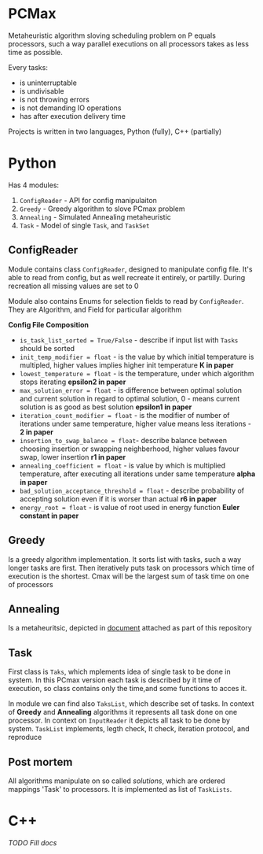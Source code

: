# PCMax
Metaheuristic algorithm sloving scheduling problem on P equals processors, such a way parallel executions on all processors takes as less time as possible.

Every tasks:
* is uninterruptable
* is undivisable
* is not throwing errors
* is not demanding IO operations
* has after execution delivery time

Projects is written in two languages, Python (fully), C++ (partially)
# Python
Has 4 modules:
1. `ConfigReader` - API for config manipulaiton 
2. `Greedy` - Greedy algorithm to slove PCmax problem
3. `Annealing` - Simulated Annealing metaheuristic
4. `Task` - Model of single `Task`, and `TaskSet`

## ConfigReader
Module contains class `ConfigReader`, designed to manipulate config file. It's able to read from config, but as well recreate it entirely, or partilly. During recreation all missing values are set to 0

Module also contains Enums for selection fields to read by `ConfigReader`. They are Algorithm, and Field for particullar algorithm

**Config File Composition**
* `is_task_list_sorted = True/False` - describe if input list with `Tasks` should be sorted 
* `init_temp_modifier = float` - is the value by which initial temperature is multipled, higher values implies higher init temperature **K in paper**
* `lowest_temperature = float` - is the temperature, under which algorithm stops iterating **epsilon2 in paper**
* `max_solution_error = float` - is difference between optimal solution and current solution in regard to optimal solution, 0 - means current solution is as good as best solution **epsilon1 in paper**
* `iteration_count_modifier = float` - is the modifier of number of iterations under same temperature, higher value means less iterations - **2 in paper**
* `insertion_to_swap_balance = float`- describe balance between choosing insertion or swapping neighberhood, higher values favour swap, lower insertion **r1 in paper**
* `annealing_coefficient = float` - is value by which is multiplied temperature, after executing all iterations under same temperature **alpha in paper**
* `bad_solution_acceptance_threshold = float` - describe probability of accepting solution even if it is worser than actual **r6 in paper**
* `energy_root = float` - is value of root used in energy function **Euler constant in paper**

## Greedy
Is a greedy algorithm implementation. It sorts list with tasks, such a way longer tasks are first. Then iteratively puts task on processors which time of execution is the shortest.
Cmax will be the largest sum of task time on one of processors

## Annealing
Is a metaheuritsic, depicted in [document](https://www.sciencedirect.com/science/article/pii/S089571771000484X#br000100) attached as part of this repository

## Task
First class is `Taks`, which mplements idea of single task to be done in system. In this PCmax version each task is described by it time of execution, so class contains only the time,and some functions to acces it.

In module we can find also `TaksList`, which describe set of tasks. In context of **Greedy** and **Annealing** algorithms it represents all task done on one processor. In context on `InputReader` it depicts all task to be done by system. `TaskList` implements, legth check, lt check, iteration protocol, and reproduce

## Post mortem
All algorithms manipulate on so called *solutions*, which are ordered mappings 'Task' to processors. It is implemented as list of `TaskLists`.

# C++
*TODO Fill docs*
